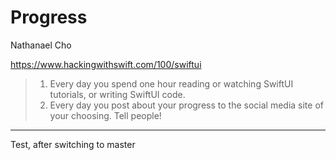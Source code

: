 # Progress

Nathanael Cho

https://www.hackingwithswift.com/100/swiftui

> 1. Every day you spend one hour reading or watching SwiftUI tutorials, or writing SwiftUI code.
> 2. Every day you post about your progress to the social media site of your choosing. Tell people!

***

Test, after switching to master
